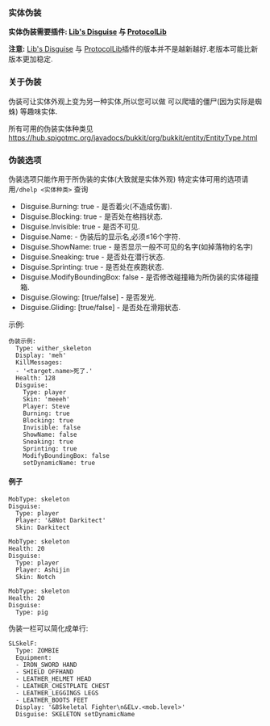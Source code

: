 ### 实体伪装

**实体伪装需要插件: [Lib's Disguise](https://www.spigotmc.org/wiki/lib-s-disguises/) 与 [ProtocolLib](https://www.spigotmc.org/resources/protocollib.1997/)**

**注意:** [Lib's Disguise](https://www.spigotmc.org/wiki/lib-s-disguises/) 与 [ProtocolLib](https://www.spigotmc.org/resources/protocollib.1997/)插件的版本并不是越新越好.老版本可能比新版本更加稳定.

### 关于伪装

伪装可让实体外观上变为另一种实体,所以您可以做 可以爬墙的僵尸(因为实际是蜘蛛) 等趣味实体.

所有可用的伪装实体种类见
https://hub.spigotmc.org/javadocs/bukkit/org/bukkit/entity/EntityType.html

### 伪装选项

伪装选项只能作用于所伪装的实体(大致就是实体外观)
特定实体可用的选项请用```/dhelp <实体种类>``` 查询

- Disguise.Burning: true - 是否着火(不造成伤害).
- Disguise.Blocking: true - 是否处在格挡状态.
- Disguise.Invisible: true - 是否不可见.
- Disguise.Name: - 伪装后的显示名,必须≤16个字符.
- Disguise.ShowName: true - 是否显示一般不可见的名字(如掉落物的名字)
- Disguise.Sneaking: true - 是否处在潜行状态.
- Disguise.Sprinting: true - 是否处在疾跑状态.
- Disguise.ModifyBoundingBox: false - 是否修改碰撞箱为所伪装的实体碰撞箱.
- Disguise.Glowing: [true/false] - 是否发光.
- Disguise.Gliding: [true/false] - 是否处在滑翔状态.

示例:
```
伪装示例:
  Type: wither_skeleton
  Display: 'meh'
  KillMessages:
  - '<target.name>死了.'
  Health: 128
  Disguise:
    Type: player
    Skin: 'meeeh'
    Player: Steve
    Burning: true
    Blocking: true
    Invisible: false
    ShowName: false
    Sneaking: true
    Sprinting: true
    ModifyBoundingBox: false
    setDynamicName: true
```

#### 例子
```
MobType: skeleton
Disguise:
  Type: player
  Player: '&8Not Darkitect'
  Skin: Darkitect
```

```
MobType: skeleton
Health: 20
Disguise:
  Type: player
  Player: Ashijin
  Skin: Notch
```

```
MobType: skeleton
Health: 20
Disguise:
  Type: pig
```
伪装一栏可以简化成单行:
```
SLSkelF:
  Type: ZOMBIE
  Equipment:
  - IRON_SWORD HAND
  - SHIELD OFFHAND
  - LEATHER_HELMET HEAD
  - LEATHER_CHESTPLATE CHEST
  - LEATHER_LEGGINGS LEGS
  - LEATHER_BOOTS FEET
  Display: '&BSkeletal Fighter\n&ELv.<mob.level>'
  Disguise: SKELETON setDynamicName
 ```